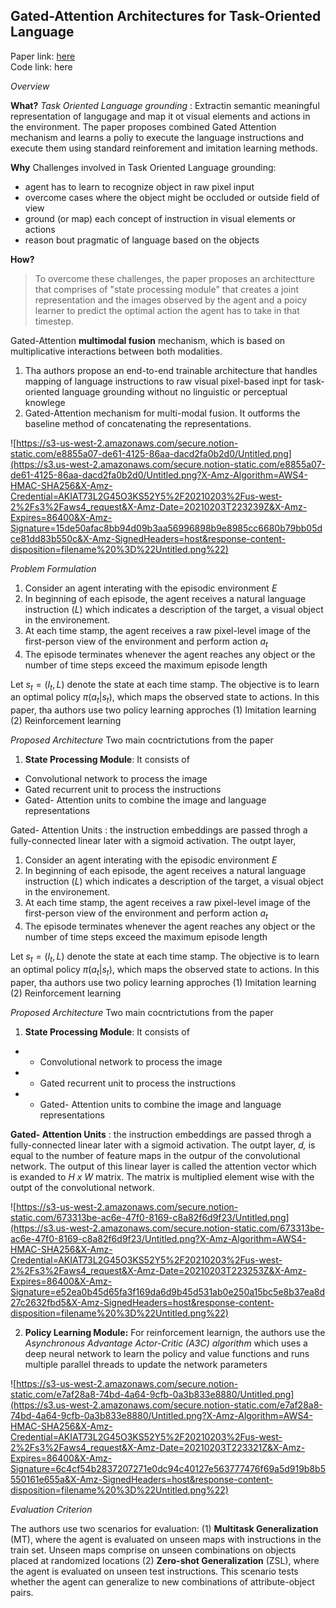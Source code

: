 ## Gated-Attention Architectures for Task-Oriented Language

Paper link: [here](https://arxiv.org/pdf/1706.07230.pdf) \
Code link: here

*Overview*

**What?** *Task Oriented Language grounding* : Extractin semantic meaningful representation of langugage and map it ot visual elements and actions in the environment. The paper proposes combined Gated Attention mechanism and learns a poliy to execute the language instructions and execute them using standard reinforement and imitation learning methods. 

**Why**
Challenges involved in Task Oriented Language grounding:
- agent has to learn to recognize object in raw pixel input
- overcome cases where the object might be occluded or outside field of view
- ground (or map) each concept of instruction in visual elements or actions 
- reason bout pragmatic of language based on the objects 

**How?**

> To overcome these challenges, the paper proposes an architectture that comprises of "state processing module" that creates a joint representation and the images observed by the agent and a poicy learner to predict the optimal action the agent has to take in that timestep.

 Gated-Attention **multimodal fusion** mechanism, which is based on multiplicative
interactions between both modalities.

1) Tha authors propose an end-to-end trainable architecture that handles mapping of language instructions to raw visual pixel-based inpt for task-oriented language grounding without no linguistic or perceptual knowlege
2) Gated-Attention mechanism for multi-modal fusion. It outforms the baseline method of concatenating the representations. 

![https://s3-us-west-2.amazonaws.com/secure.notion-static.com/e8855a07-de61-4125-86aa-dacd2fa0b2d0/Untitled.png](https://s3.us-west-2.amazonaws.com/secure.notion-static.com/e8855a07-de61-4125-86aa-dacd2fa0b2d0/Untitled.png?X-Amz-Algorithm=AWS4-HMAC-SHA256&X-Amz-Credential=AKIAT73L2G45O3KS52Y5%2F20210203%2Fus-west-2%2Fs3%2Faws4_request&X-Amz-Date=20210203T223239Z&X-Amz-Expires=86400&X-Amz-Signature=15de50afac8bb94d09b3aa56996898b9e8985cc6680b79bb05dce81dd83b550c&X-Amz-SignedHeaders=host&response-content-disposition=filename%20%3D%22Untitled.png%22)

*Problem Formulation*

1) Consider an agent interating with the episodic environment $E$
2) In beginning of each episode, the agent receives a natural language instruction ($L$) which indicates a description of the target, a visual object in the environement.
3) At each time stamp, the agent receives a raw pixel-level image of the first-person view of the environment and perform action $a_t$
4) The episode terminates whenever the agent reaches any object or the number of time steps exceed the maximum episode length

Let  $s_t = (I_t,L)$ denote the state at each time stamp. The objective is to learn an optimal policy $\pi(a_t|s_t)$, which maps the observed state to actions. In this paper, tha authors use two policy learning approches
(1) Imitation learning
(2) Reinforcement learning

*Proposed Architecture*
Two main cocntrictutions from the paper

1) **State Processing Module**:  It consists of 
- Convolutional network to process the image
- Gated recurrent unit to process the instructions
- Gated- Attention units to combine the image and language representations

 Gated- Attention Units : the instruction embeddings are passed throgh a fully-connected linear later with a sigmoid activation. The outpt layer,  

1) Consider an agent interating with the episodic environment $E$
2) In beginning of each episode, the agent receives a natural language instruction ($L$) which indicates a description of the target, a visual object in the environement.
3) At each time stamp, the agent receives a raw pixel-level image of the first-person view of the environment and perform action $a_t$
4) The episode terminates whenever the agent reaches any object or the number of time steps exceed the maximum episode length

Let  $s_t = (I_t,L)$ denote the state at each time stamp. The objective is to learn an optimal policy $\pi(a_t|s_t)$, which maps the observed state to actions. In this paper, tha authors use two policy learning approches
(1) Imitation learning
(2) Reinforcement learning

*Proposed Architecture*
Two main cocntrictutions from the paper

1. **State Processing Module**:  It consists of 
- - Convolutional network to process the image
- - Gated recurrent unit to process the instructions
- - Gated- Attention units to combine the image and language representations

**Gated- Attention Units** : the instruction embeddings are passed throgh a fully-connected linear later with a sigmoid activation. The outpt layer, *d,* is equal to the number of feature maps in the outpur of the convolutional network. The output of this linear layer is called the attention vector which is exanded to *H x W* matrix. The matrix is multiplied element wise with the outpt of the convolutional network. 

![https://s3-us-west-2.amazonaws.com/secure.notion-static.com/673313be-ac6e-47f0-8169-c8a82f6d9f23/Untitled.png](https://s3.us-west-2.amazonaws.com/secure.notion-static.com/673313be-ac6e-47f0-8169-c8a82f6d9f23/Untitled.png?X-Amz-Algorithm=AWS4-HMAC-SHA256&X-Amz-Credential=AKIAT73L2G45O3KS52Y5%2F20210203%2Fus-west-2%2Fs3%2Faws4_request&X-Amz-Date=20210203T223253Z&X-Amz-Expires=86400&X-Amz-Signature=e52ea0b45d65fa3f169da6d9b45d531ab0e250a15bc5e8b37ea8d27c2632fbd5&X-Amz-SignedHeaders=host&response-content-disposition=filename%20%3D%22Untitled.png%22)

2. **Policy Learning Module:** For reinforcement learnign, the authors use the *Asynchronous Advantage Actor-Critic (A3C) algorithm* which uses a deep neural network to learn the policy and value functions and runs multiple parallel threads to update the network parameters

![https://s3-us-west-2.amazonaws.com/secure.notion-static.com/e7af28a8-74bd-4a64-9cfb-0a3b833e8880/Untitled.png](https://s3.us-west-2.amazonaws.com/secure.notion-static.com/e7af28a8-74bd-4a64-9cfb-0a3b833e8880/Untitled.png?X-Amz-Algorithm=AWS4-HMAC-SHA256&X-Amz-Credential=AKIAT73L2G45O3KS52Y5%2F20210203%2Fus-west-2%2Fs3%2Faws4_request&X-Amz-Date=20210203T223321Z&X-Amz-Expires=86400&X-Amz-Signature=6c4cf54b2837207271e0dc94c40127e563777476f69a5d919b8b5550161e655a&X-Amz-SignedHeaders=host&response-content-disposition=filename%20%3D%22Untitled.png%22)

*Evaluation Criterion*

The authors use two scenarios for evaluation:
(1) **Multitask Generalization** (MT), where the agent is evaluated on unseen maps with instructions in the train set. Unseen maps comprise on unseen combinations on objects placed at randomized locations
(2) **Zero-shot Generalization** (ZSL), where the agent is evaluated on unseen test instructions. This scenario tests whether the agent can generalize to new combinations of attribute-object pairs.